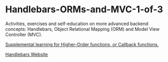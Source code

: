 # Handlebars-ORMs-and-MVC-1-of-3
Activities, exercises and self-education on more advanced backend concepts: Handlebars, Object Relational Mapping (ORM) and Model View Controller (MVC).


[Supplemental learning for Higher-Order functions, or Callback functions.](http://javascriptissexy.com/understand-javascript-callback-functions-and-use-them/)

[Handlebars Website](http://handlebarsjs.com/)

